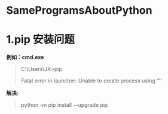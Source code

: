 # SameProgramsAboutPython

# 1.pip 安装问题
**例如：cmd.exe**
> C:\Users\JX>pip
> 
> Fatal error in launcher: Unable to create process using '"'
  
**解决:**
>python -m pip install --upgrade pip
